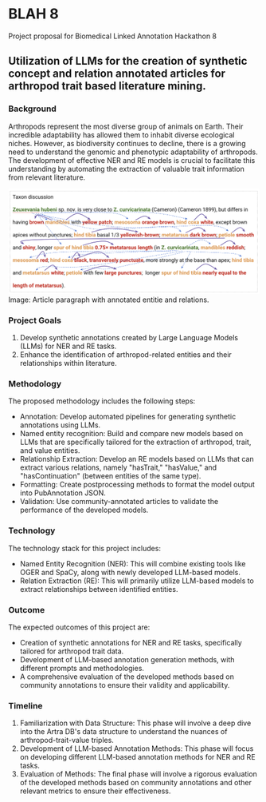 # BLAH 8
Project proposal for Biomedical Linked Annotation Hackathon 8

## Utilization of LLMs for the creation of synthetic concept and relation annotated articles for arthropod trait based literature mining.

### Background
Arthropods represent the most diverse group of animals on Earth. Their incredible adaptability has allowed them to inhabit diverse ecological niches. However, as biodiversity continues to decline, there is a growing need to understand the genomic and phenotypic adaptability of arthropods. The development of effective NER and RE models is crucial to facilitate this understanding by automating the extraction of valuable trait information from relevant literature.

![Annotation example](./img/annotations.png "Annotation example")
Image: Article paragraph with annotated entitie and relations.

### Project Goals
1. Develop synthetic annotations created by Large Language Models (LLMs) for NER and RE tasks.
2. Enhance the identification of arthropod-related entities and their relationships within literature.

### Methodology
The proposed methodology includes the following steps:
- Annotation: Develop automated pipelines for generating synthetic annotations using LLMs.
- Named entity recognition: Build and compare new models based on LLMs that are specifically tailored for the extraction of arthropod, trait, and value entities.
- Relationship Extraction: Develop an RE models based on LLMs that can extract various relations, namely "hasTrait," "hasValue," and "hasContinuation" (between entities of the same type).
- Formatting: Create postprocessing methods to format the model output into PubAnnotation JSON.
- Validation: Use community-annotated articles to validate the performance of the developed models.

### Technology
The technology stack for this project includes:
- Named Entity Recognition (NER): This will combine existing tools like OGER and SpaCy, along with newly developed LLM-based models.
- Relation Extraction (RE): This will primarily utilize LLM-based models to extract relationships between identified entities.

### Outcome
The expected outcomes of this project are:
- Creation of synthetic annotations for NER and RE tasks, specifically tailored for arthropod trait data.
- Development of LLM-based annotation generation methods, with different prompts and methodologies.
- A comprehensive evaluation of the developed methods based on community annotations to ensure their validity and applicability.

### Timeline
1. Familiarization with Data Structure: This phase will involve a deep dive into the Artra DB's data structure to understand the nuances of arthropod-trait-value triples.
2. Development of LLM-based Annotation Methods: This phase will focus on developing different LLM-based annotation methods for NER and RE tasks.
3. Evaluation of Methods: The final phase will involve a rigorous evaluation of the developed methods based on community annotations and other relevant metrics to ensure their effectiveness.
